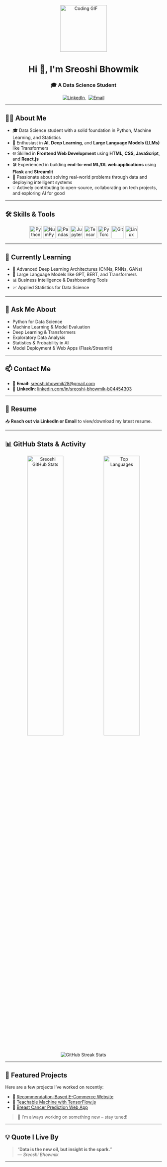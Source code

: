 <div align="center">
  <img src="https://media.giphy.com/media/du3J3cXyzhj75IOgvA/giphy.gif" height="150" alt="Coding GIF"/>
</div>

<h1 align="center">Hi 👋, I'm Sreoshi Bhowmik</h1>

<h3 align="center">
  🎓 A Data Science Student 
</h3>

<p align="center">
  <a href="https://www.linkedin.com/in/sreoshi-bhowmik-b04454303" target="_blank">
    <img src="https://img.shields.io/badge/LinkedIn-0077B5?style=for-the-badge&logo=linkedin&logoColor=white" alt="LinkedIn"/>
  </a>
  &nbsp;
  <a href="mailto:sreoshibhowmik28@gmail.com">
    <img src="https://img.shields.io/badge/Gmail-D14836?style=for-the-badge&logo=gmail&logoColor=white" alt="Email"/>
  </a>
</p>

---

## 👩‍🎓 About Me

- 🎓 Data Science student with a solid foundation in Python, Machine Learning, and Statistics  
- 🤖 Enthusiast in **AI**, **Deep Learning**, and **Large Language Models (LLMs)** like Transformers  
- 🌐 Skilled in **Frontend Web Development** using **HTML, CSS, JavaScript**, and **React.js**  
- 🛠️ Experienced in building **end-to-end ML/DL web applications** using **Flask** and **Streamlit**  
- 🚀 Passionate about solving real-world problems through data and deploying intelligent systems  
- 💡 Actively contributing to open-source, collaborating on tech projects, and exploring AI for good  

---

## 🛠️ Skills & Tools

<p align="center">
  <img src="https://cdn.jsdelivr.net/gh/devicons/devicon/icons/python/python-original.svg" width="40" title="Python"/>
  <img src="https://cdn.jsdelivr.net/gh/devicons/devicon/icons/numpy/numpy-original.svg" width="40" title="NumPy"/>
  <img src="https://cdn.jsdelivr.net/gh/devicons/devicon/icons/pandas/pandas-original.svg" width="40" title="Pandas"/>
  <img src="https://cdn.jsdelivr.net/gh/devicons/devicon/icons/jupyter/jupyter-original.svg" width="40" title="Jupyter Notebook"/>
  <img src="https://cdn.jsdelivr.net/gh/devicons/devicon/icons/tensorflow/tensorflow-original.svg" width="40" title="TensorFlow"/>
  <img src="https://cdn.jsdelivr.net/gh/devicons/devicon/icons/pytorch/pytorch-original.svg" width="40" title="PyTorch"/>
  <img src="https://cdn.jsdelivr.net/gh/devicons/devicon/icons/git/git-original.svg" width="40" title="Git"/>
  <img src="https://cdn.jsdelivr.net/gh/devicons/devicon/icons/linux/linux-original.svg" width="40" title="Linux"/>
</p>

---

## 🌱 Currently Learning

- 🧠 Advanced Deep Learning Architectures (CNNs, RNNs, GANs)
- 🤖 Large Language Models like GPT, BERT, and Transformers
- 📊 Business Intelligence & Dashboarding Tools
- 📈 Applied Statistics for Data Science

---

## 💬 Ask Me About

- Python for Data Science  
- Machine Learning & Model Evaluation  
- Deep Learning & Transformers  
- Exploratory Data Analysis  
- Statistics & Probability in AI  
- Model Deployment & Web Apps (Flask/Streamlit)

---

## 📫 Contact Me

- 📧 **Email**: sreoshibhowmik28@gmail.com  
- 🔗 **LinkedIn**: [linkedin.com/in/sreoshi-bhowmik-b04454303](https://www.linkedin.com/in/sreoshi-bhowmik-b04454303)

---

## 📄 Resume

📥 **Reach out via LinkedIn or Email** to view/download my latest resume.

---

## 📊 GitHub Stats & Activity

<p float="left" align="center">
  <img src="https://github-readme-stats.vercel.app/api?username=Sreoshi955&show_icons=true&hide_border=true&title_color=ffffff&text_color=ffffff&icon_color=ff6347&bg_color=1a1a1a" width="48%" alt="Sreoshi GitHub Stats"/>
  <img src="https://github-readme-stats.vercel.app/api/top-langs?username=Sreoshi955&layout=compact&hide_border=true&title_color=ffffff&text_color=ffffff&bg_color=1a1a1a" width="48%" alt="Top Languages"/>
</p>

<br clear="both" />

<p align="center">
  <img src="https://github-readme-streak-stats.herokuapp.com/?user=Sreoshi955&theme=dark&ring=ff6347&currStreakLabel=ffffff&sideLabels=ffffff&dates=ffffff&background=1a1a1a" alt="GitHub Streak Stats"/>
</p>

---

## 🚀 Featured Projects

Here are a few projects I’ve worked on recently:

- 🔗 [Recommendation-Based E-Commerce Website](https://github.com/Sreoshi955/Recommendation-System-based-eCommerce-Website.git)  
- 🔗 [Teachable Machine with TensorFlow.js](https://github.com/Sreoshi955/Teachable-Machine.git)  
- 🔗 [Breast Cancer Prediction Web App](https://github.com/Sreoshi955/Breast-Cancer-Prediction-Web-App.git)

> 🌟 I'm always working on something new – stay tuned!

---

## 💡 Quote I Live By

> “**Data is the new oil, but insight is the spark.**”  
> — *Sreoshi Bhowmik*

---
